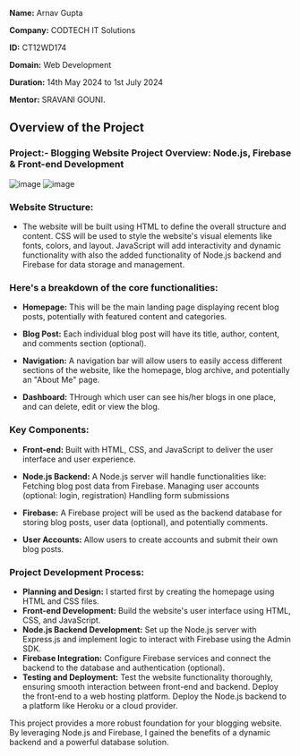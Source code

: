 **Name:** Arnav Gupta

**Company:** CODTECH IT Solutions

**ID:** CT12WD174

**Domain:** Web Development

**Duration:** 14th May 2024 to 1st July 2024

**Mentor:** SRAVANI GOUNI.


## Overview of the Project

### Project:- Blogging Website Project Overview: Node.js, Firebase & Front-end Development



![image](https://github.com/Codev020/CODTECH-Task2/assets/171026919/6f69dcc2-48c5-4eed-bfcd-e73b4e34e17d)
![image](https://github.com/Codev020/CODTECH-Task2/assets/171026919/8f7e17b5-add4-4e3a-8f40-38236a516186)


### Website Structure:

- The website will be built using HTML to define the overall structure and content. CSS will be used to style the website's visual elements like fonts, colors, and layout. JavaScript will add interactivity and dynamic functionality with also the added functionality of Node.js backend and Firebase for data storage and management.

### Here's a breakdown of the core functionalities:

- **Homepage:** This will be the main landing page displaying recent blog posts, potentially with featured content and categories.

- **Blog Post:** Each individual blog post will have its title, author, content, and comments section (optional).

- **Navigation:** A navigation bar will allow users to easily access different sections of the website, like the homepage, blog archive, and potentially an "About Me" page.

- **Dashboard:** THrough which user can see his/her blogs in one place, and can delete, edit or view the blog.

### Key Components:

- **Front-end:** Built with HTML, CSS, and JavaScript to deliver the user interface and user experience.
- **Node.js Backend:** A Node.js server will handle functionalities like:
Fetching blog post data from Firebase.
Managing user accounts (optional: login, registration)
Handling form submissions

- **Firebase:** A Firebase project will be used as the backend database for storing blog posts, user data (optional), and potentially comments.
- **User Accounts:** Allow users to create accounts and submit their own blog posts.

### Project Development Process:

- **Planning and Design:** I started first by creating the homepage using HTML and CSS files.
- **Front-end Development:** Build the website's user interface using HTML, CSS, and JavaScript.
- **Node.js Backend Development:** Set up the Node.js server with Express.js and implement logic to interact with Firebase using the Admin SDK.
- **Firebase Integration:** Configure Firebase services and connect the backend to the database and authentication (optional).
- **Testing and Deployment:** Test the website functionality thoroughly, ensuring smooth interaction between front-end and backend.
Deploy the front-end to a web hosting platform.
Deploy the Node.js backend to a platform like Heroku or a cloud provider.



This project provides a more robust foundation for your blogging website. By leveraging Node.js and Firebase, I gained the benefits of a dynamic backend and a powerful database solution.
